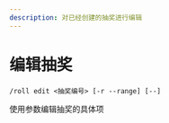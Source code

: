 ```yaml
---
description: 对已经创建的抽奖进行编辑
---
```


# 编辑抽奖

```
/roll edit <抽奖编号> [-r --range] [--]
```

使用参数编辑抽奖的具体项
